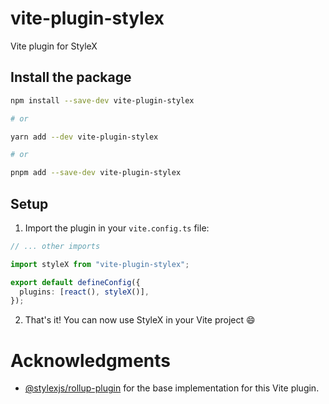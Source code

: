 # vite-plugin-stylex

Vite plugin for StyleX

## Install the package

```bash
npm install --save-dev vite-plugin-stylex

# or

yarn add --dev vite-plugin-stylex

# or

pnpm add --save-dev vite-plugin-stylex
```

## Setup

1. Import the plugin in your `vite.config.ts` file:

```ts
// ... other imports

import styleX from "vite-plugin-stylex";

export default defineConfig({
  plugins: [react(), styleX()],
});
```

2. That's it! You can now use StyleX in your Vite project 😄

# Acknowledgments

- [@stylexjs/rollup-plugin](https://github.com/facebook/stylex/tree/main/packages/rollup-plugin) for the base implementation for this Vite plugin.
